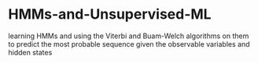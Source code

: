 # HMMs-and-Unsupervised-ML
learning HMMs and using the Viterbi and Buam-Welch algorithms on them
to predict the most probable sequence given the observable variables 
and hidden states 
